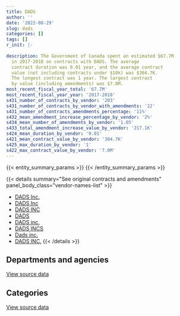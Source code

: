 ```yaml
---
title: DADS
author: ''
date: '2022-08-29'
slug: dads
categories: []
tags: []
r_init: |-
  
description: The Government of Canada spent an estimated $67.7M
  in 2017-2018 on contracts with DADS. The average
  contract duration was 0.01 year, and the average contract
  value (not including contracts under $10k) was $304.7K.
  The longest contract was 1 year. The largest contract
  by value (including amendments) was $7.0M.
most_recent_fiscal_year_total: '67.7M'
most_recent_fiscal_year_year: '2017-2018'
s431_number_of_contracts_by_vendor: '203'
s431_number_of_contracts_by_vendor_with_amendments: '22'
s431_number_of_contracts_amendments_percentage: '11%'
s432_mean_amendment_increase_percentage_by_vendor: '2%'
s434_mean_number_of_amendments_by_vendor: '1.05'
s433_total_amendment_increase_value_by_vendor: '217.1K'
s424_mean_duration_by_vendor: '0.01'
s421_mean_contract_value_by_vendor: '304.7K'
s425_max_duration_by_vendor: '1'
s422_max_contract_value_by_vendor: '7.0M'
---
```


<script src="/rmarkdown-libs/htmlwidgets/htmlwidgets.js"></script>
<link href="/rmarkdown-libs/datatables-css/datatables-crosstalk.css" rel="stylesheet" />
<script src="/rmarkdown-libs/datatables-binding/datatables.js"></script>
<script src="/rmarkdown-libs/jquery/jquery-3.6.0.min.js"></script>
<link href="/rmarkdown-libs/dt-core-bootstrap/css/dataTables.bootstrap.min.css" rel="stylesheet" />
<link href="/rmarkdown-libs/dt-core-bootstrap/css/dataTables.bootstrap.extra.css" rel="stylesheet" />
<script src="/rmarkdown-libs/dt-core-bootstrap/js/jquery.dataTables.min.js"></script>
<script src="/rmarkdown-libs/dt-core-bootstrap/js/dataTables.bootstrap.min.js"></script>
<link href="/rmarkdown-libs/crosstalk/css/crosstalk.min.css" rel="stylesheet" />
<script src="/rmarkdown-libs/crosstalk/js/crosstalk.min.js"></script>
<script src="/rmarkdown-libs/htmlwidgets/htmlwidgets.js"></script>
<link href="/rmarkdown-libs/datatables-css/datatables-crosstalk.css" rel="stylesheet" />
<script src="/rmarkdown-libs/datatables-binding/datatables.js"></script>
<script src="/rmarkdown-libs/jquery/jquery-3.6.0.min.js"></script>
<link href="/rmarkdown-libs/dt-core-bootstrap/css/dataTables.bootstrap.min.css" rel="stylesheet" />
<link href="/rmarkdown-libs/dt-core-bootstrap/css/dataTables.bootstrap.extra.css" rel="stylesheet" />
<script src="/rmarkdown-libs/dt-core-bootstrap/js/jquery.dataTables.min.js"></script>
<script src="/rmarkdown-libs/dt-core-bootstrap/js/dataTables.bootstrap.min.js"></script>
<link href="/rmarkdown-libs/crosstalk/css/crosstalk.min.css" rel="stylesheet" />
<script src="/rmarkdown-libs/crosstalk/js/crosstalk.min.js"></script>

{{< entity_summary_params >}}
{{< /entity_summary_params >}}

{{< details summary="See original contracts and amendments" panel_body_class="vendor-names-list" >}}
- [DADS Inc.](https://search.open.canada.ca/en/ct/?sort=contract_value_f%20desc&page=1&search_text=%22DADS%20Inc.%22)
- [DADS Inc](https://search.open.canada.ca/en/ct/?sort=contract_value_f%20desc&page=1&search_text=%22DADS%20Inc%22)
- [DADS INC](https://search.open.canada.ca/en/ct/?sort=contract_value_f%20desc&page=1&search_text=%22DADS%20INC%22)
- [DADS](https://search.open.canada.ca/en/ct/?sort=contract_value_f%20desc&page=1&search_text=%22DADS%22)
- [DADS inc.](https://search.open.canada.ca/en/ct/?sort=contract_value_f%20desc&page=1&search_text=%22DADS%20inc.%22)
- [DADS INCS](https://search.open.canada.ca/en/ct/?sort=contract_value_f%20desc&page=1&search_text=%22DADS%20INCS%22)
- [Dads inc.](https://search.open.canada.ca/en/ct/?sort=contract_value_f%20desc&page=1&search_text=%22Dads%20inc.%22)
- [DADS INC.](https://search.open.canada.ca/en/ct/?sort=contract_value_f%20desc&page=1&search_text=%22DADS%20INC.%22)
{{< /details >}}

## Departments and agencies

<div id="htmlwidget-1" style="width:100%;height:auto;" class="datatables html-widget"></div>
<script type="application/json" data-for="htmlwidget-1">{"x":{"style":"bootstrap","filter":"none","vertical":false,"data":[["<a href=\"/departments/dnd-mdn/\">National Defence<\/a>"],[67748840.32]],"container":"<table class=\"table table-striped table-hover row-border order-column display\">\n  <thead>\n    <tr>\n      <th>Department<\/th>\n      <th>2017-2018<\/th>\n    <\/tr>\n  <\/thead>\n<\/table>","options":{"order":[[1,"desc"]],"pageLength":10,"autoWidth":true,"columnDefs":[{"targets":1,"render":"function(data, type, row, meta) {\n    return type !== 'display' ? data : DTWidget.formatCurrency(data, \"$\", 2, 3, \",\", \".\", true, null);\n  }"},{"width":"16%","targets":[1]},{"className":"dt-right","targets":1}],"orderClasses":false}},"evals":["options.columnDefs.0.render"],"jsHooks":[]}</script>
<p class="text-right">
<a href="https://github.com/GoC-Spending/contracts-data/tree/main/data/out/vendors/dads/summary_by_fiscal_year_by_department.csv" class="source-data-link btn btn-link">View source data</a>
</p>

## Categories

<div id="htmlwidget-2" style="width:100%;height:auto;" class="datatables html-widget"></div>
<script type="application/json" data-for="htmlwidget-2">{"x":{"style":"bootstrap","filter":"none","vertical":false,"data":[["<a href=\"/categories/facilities_and_construction/\">Facilities and construction<\/a>","<a href=\"/categories/defence/\">Defence<\/a>"],[139694.63,67609145.69]],"container":"<table class=\"table table-striped table-hover row-border order-column display\">\n  <thead>\n    <tr>\n      <th>Category<\/th>\n      <th>2017-2018<\/th>\n    <\/tr>\n  <\/thead>\n<\/table>","options":{"order":[[1,"desc"]],"dom":"t","pageLength":30,"autoWidth":true,"columnDefs":[{"targets":1,"render":"function(data, type, row, meta) {\n    return type !== 'display' ? data : DTWidget.formatCurrency(data, \"$\", 2, 3, \",\", \".\", true, null);\n  }"},{"width":"16%","targets":[1]},{"className":"dt-right","targets":1}],"orderClasses":false,"lengthMenu":[10,25,30,50,100]}},"evals":["options.columnDefs.0.render"],"jsHooks":[]}</script>
<p class="text-right">
<a href="https://github.com/GoC-Spending/contracts-data/tree/main/data/out/vendors/dads/summary_by_fiscal_year_by_category.csv" class="source-data-link btn btn-link">View source data</a>
</p>
